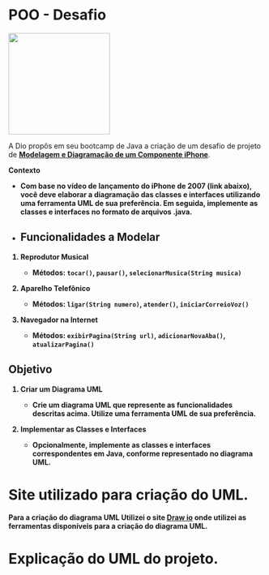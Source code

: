 
<h1>POO - Desafio</h1>
<img width="200" src="https://icon.icepanel.io/Technology/svg/Unified-Modelling-Language-%28UML%29.svg">
<p>A Dio propôs em seu bootcamp de Java a criação de um desafio de projeto de <a href="https://github.com/digitalinnovationone/trilha-java-basico/tree/main/desafios/poo"><b>Modelagem e Diagramação de um Componente iPhone</b></a>.</p>

<b>Contexto<b/>
- Com base no vídeo de lançamento do iPhone de 2007 (link abaixo), você deve elaborar a diagramação das classes e interfaces utilizando uma ferramenta UML de sua preferência. Em seguida, implemente as classes e interfaces no formato de arquivos .java.

- ## Funcionalidades a Modelar

1. **Reprodutor Musical**
   - Métodos: `tocar()`, `pausar()`, `selecionarMusica(String musica)`

2. **Aparelho Telefônico**
   - Métodos: `ligar(String numero)`, `atender()`, `iniciarCorreioVoz()`

3. **Navegador na Internet**
   - Métodos: `exibirPagina(String url)`, `adicionarNovaAba()`, `atualizarPagina()`

## Objetivo

1. **Criar um Diagrama UML**
   - Crie um diagrama UML que represente as funcionalidades descritas acima. Utilize uma ferramenta UML de sua preferência. 

2. **Implementar as Classes e Interfaces**
   - Opcionalmente, implemente as classes e interfaces correspondentes em Java, conforme representado no diagrama UML.
  
# Site utilizado para criação do UML.
<p>Para a criação do diagrama UML Utilizei o site <a href="https://app.diagrams.net/">Draw io</a> onde utilizei as ferramentas disponíveis para a criação do diagrama UML.</p>

# Explicação do UML do projeto.

